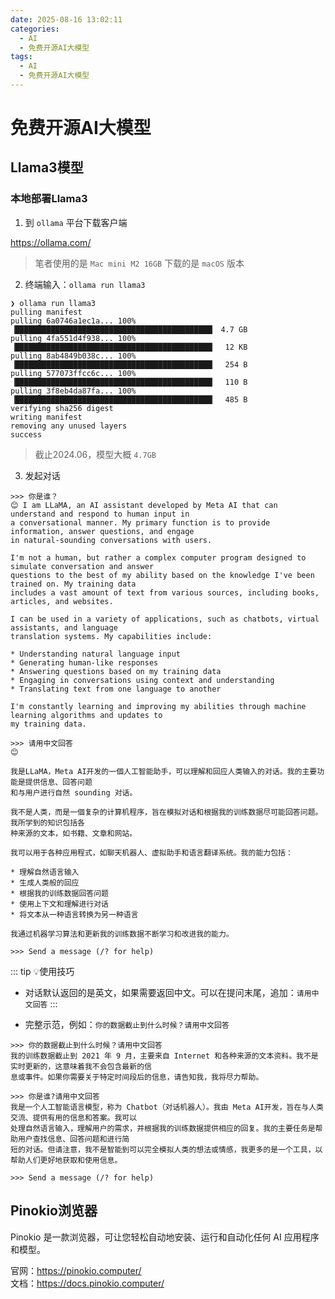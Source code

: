 ```yaml
---
date: 2025-08-16 13:02:11
categories:
  - AI
  - 免费开源AI大模型
tags:
  - AI
  - 免费开源AI大模型
---
```


# 免费开源AI大模型

## Llama3模型

### 本地部署Llama3

1. 到 `ollama` 平台下载客户端

<https://ollama.com/>

> 笔者使用的是 `Mac mini M2 16GB` 下载的是 `macOS` 版本

2. 终端输入：`ollama run llama3`

```shell
❯ ollama run llama3
pulling manifest
pulling 6a0746a1ec1a... 100% ▕████████████████████████████████████████████▏ 4.7 GB
pulling 4fa551d4f938... 100% ▕████████████████████████████████████████████▏  12 KB
pulling 8ab4849b038c... 100% ▕████████████████████████████████████████████▏  254 B
pulling 577073ffcc6c... 100% ▕████████████████████████████████████████████▏  110 B
pulling 3f8eb4da87fa... 100% ▕████████████████████████████████████████████▏  485 B
verifying sha256 digest
writing manifest
removing any unused layers
success
```

> 截止2024.06，模型大概 `4.7GB`

3. 发起对话

```shell
>>> 你是谁？
😊 I am LLaMA, an AI assistant developed by Meta AI that can understand and respond to human input in
a conversational manner. My primary function is to provide information, answer questions, and engage
in natural-sounding conversations with users.

I'm not a human, but rather a complex computer program designed to simulate conversation and answer
questions to the best of my ability based on the knowledge I've been trained on. My training data
includes a vast amount of text from various sources, including books, articles, and websites.

I can be used in a variety of applications, such as chatbots, virtual assistants, and language
translation systems. My capabilities include:

* Understanding natural language input
* Generating human-like responses
* Answering questions based on my training data
* Engaging in conversations using context and understanding
* Translating text from one language to another

I'm constantly learning and improving my abilities through machine learning algorithms and updates to
my training data.

>>> 请用中文回答
😊

我是LLaMA，Meta AI开发的一個人工智能助手，可以理解和回应人类输入的对话。我的主要功能是提供信息、回答问题
和与用户进行自然 sounding 对话。

我不是人类，而是一個复杂的计算机程序，旨在模拟对话和根据我的训练数据尽可能回答问题。我所学到的知识包括各
种来源的文本，如书籍、文章和网站。

我可以用于各种应用程式，如聊天机器人、虚拟助手和语言翻译系统。我的能力包括：

* 理解自然语言输入
* 生成人类般的回应
* 根据我的训练数据回答问题
* 使用上下文和理解进行对话
* 将文本从一种语言转换为另一种语言

我通过机器学习算法和更新我的训练数据不断学习和改进我的能力。

>>> Send a message (/? for help)
```

::: tip 💡使用技巧
- 对话默认返回的是英文，如果需要返回中文。可以在提问末尾，追加：`请用中文回答`
:::

- 完整示范，例如：`你的数据截止到什么时候？请用中文回答`

```shell
>>> 你的数据截止到什么时候？请用中文回答
我的训练数据截止到 2021 年 9 月，主要来自 Internet 和各种来源的文本资料。我不是实时更新的，这意味着我不会包含最新的信
息或事件。如果你需要关于特定时间段后的信息，请告知我，我将尽力帮助。

>>> 你是谁?请用中文回答
我是一个人工智能语言模型，称为 Chatbot（对话机器人）。我由 Meta AI开发，旨在与人类交流、提供有用的信息和答案。我可以
处理自然语言输入，理解用户的需求，并根据我的训练数据提供相应的回复。我的主要任务是帮助用户查找信息、回答问题和进行简
短的对话。但请注意，我不是智能到可以完全模拟人类的想法或情感，我更多的是一个工具，以帮助人们更好地获取和使用信息。

>>> Send a message (/? for help)
```

## Pinokio浏览器

Pinokio 是一款浏览器，可让您轻松自动地安装、运行和自动化任何 AI 应用程序和模型。

官网：<https://pinokio.computer/>  
文档：<https://docs.pinokio.computer/>
